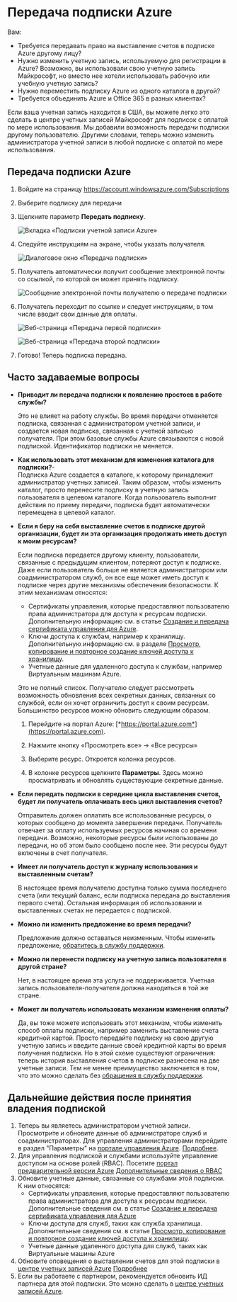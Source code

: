 <properties
   pageTitle="Передача подписки Azure | Microsoft Azure"
   description="Передача подписки Azure другому пользователю и часто задаваемые вопросы об этой процедуре."
   services="billing"
   documentationCenter=""
   authors="curtand"
   manager="stevenpo"
   editor=""/>

<tags
   ms.service="billing"
   ms.devlang="na"
   ms.topic="article"
   ms.tgt_pltfrm="na"
   ms.workload="billing"
   ms.date="09/21/2015"
   ms.author="curtand;kareni;ruchic"/>

# Передача подписки Azure

Вам:

- Требуется передавать право на выставление счетов в подписке Azure другому лицу?
- Нужно изменить учетную запись, используемую для регистрации в Azure? Возможно, вы использовали свою учетную запись Майкрософт, но вместо нее хотели использовать рабочую или учебную учетную запись?
- Нужно переместить подписку Azure из одного каталога в другой?
- Требуется объединить Azure и Office 365 в разных клиентах?

Если ваша учетная запись находится в США, вы можете легко это сделать в центре учетных записей Майкрософт для подписок с оплатой по мере использования. Мы добавили возможность передачи подписки другому пользователю. Другими словами, теперь можно изменить администратора учетной записи в любой подписке с оплатой по мере использования.

## Передача подписки Azure

1.  Войдите на страницу <https://account.windowsazure.com/Subscriptions>

2.  Выберите подписку для передачи

3.  Щелкните параметр **Передать подписку**.

    ![Вкладка «Подписки учетной записи Azure»](./media/billing-subscription-transfer/image1.png)

4.  Следуйте инструкциям на экране, чтобы указать получателя.

    ![Диалоговое окно «Передача подписки»](./media/billing-subscription-transfer/image2.PNG)

5.  Получатель автоматически получит сообщение электронной почты со ссылкой, по которой он может принять подписку.

    ![Сообщение электронной почты получателю о передаче подписки](./media/billing-subscription-transfer/image3.png)

6.  Получатель переходит по ссылке и следует инструкциям, в том числе вводит свои данные для оплаты.

    ![Веб-страница «Передача первой подписки»](./media/billing-subscription-transfer/image4.PNG)

    ![Веб-страница «Передача второй подписки»](./media/billing-subscription-transfer/image5.PNG)

7. Готово! Теперь подписка передана.

## Часто задаваемые вопросы

-   **Приводит ли передача подписки к появлению простоев в работе службы?**

    Это не влияет на работу службы. Во время передачи отменяется подписка, связанная с администратором учетной записи, и создается новая подписка, связанная с учетной записью получателя. При этом базовые службы Azure связываются с новой подпиской. Идентификатор подписки не меняется.

-   **Как использовать этот механизм для изменения каталога для подписки?**-   
    Подписка Azure создается в каталоге, к которому принадлежит администратор учетных записей. Таким образом, чтобы изменить каталог, просто перенесите подписку в учетную запись пользователя в целевом каталоге. Когда пользователь выполнит действия по приему передачи, подписка будет автоматически перемещена в целевой каталог.
   
-   **Если я беру на себя выставление счетов в подписке другой организации, будет ли эта организация продолжать иметь доступ к моим ресурсам?**

    Если подписка передается другому клиенту, пользователи, связанные с предыдущим клиентом, потеряют доступ к подписке. Даже если пользователь больше не является администратором или соадминистратором служб, он все еще может иметь доступ к подписке через другие механизмы обеспечения безопасности. К этим механизмам относятся:
    - Сертификаты управления, которые предоставляют пользователю права администратора для доступа к ресурсам подписки. Дополнительную информацию см. в статье [Создание и передача сертификата управления для Azure](https://msdn.microsoft.com/library/azure/gg551722.aspx).
    -	Ключи доступа к службам, например к хранилищу. Дополнительную информацию см. в разделе [Просмотр, копирование и повторное создание ключей доступа к хранилищу](storage-create-storage-account.md#view-copy-and-regenerate-storage-access-keys).
    -	Учетные данные для удаленного доступа к службам, например Виртуальным машинам Azure.

    Это не полный список. Получателю следует рассмотреть возможность обновления всех секретных данных, связанных со службой, если он хочет ограничить доступ к своим ресурсам. Большинство ресурсов можно обновить следующим образом.

    1.   Перейдите на портал Azure: [*https://portal.azure.com*](https://portal.azure.com).

    2.    Нажмите кнопку «Просмотреть все» -&gt; «Все ресурсы»

    3.    Выберите ресурс. Откроется колонка ресурсов.

    4.    В колонке ресурсов щелкните **Параметры**. Здесь можно просматривать и обновлять существующие секретные данные.


-   **Если передать подписки в середине цикла выставления счетов, будет ли получатель оплачивать весь цикл выставления счетов?**

    Отправитель должен оплатить все использованные ресурсы, о которых сообщено до момента завершения передачи. Получатель отвечает за оплату используемых ресурсов начиная со времени передачи. Возможно, некоторые ресурсы были использованы до передачи, но об этом было сообщено после нее. Эти ресурсы будут включены в счет получателя.

-   **Имеет ли получатель доступ к журналу использования и выставленным счетам?**

    В настоящее время получателю доступна только сумма последнего счета (или текущий баланс, если подписка передана до выставления первого счета). Остальная информация об использовании и выставленных счетах не передается с подпиской.

-   **Можно ли изменить предложение во время передачи?**

    Предложение должно оставаться неизменным. Чтобы изменить предложение, [обратитесь в службу поддержки](http://go.microsoft.com/fwlink/?LinkID=619338).

-   **Можно ли перенести подписку на учетную запись пользователя в другой стране?**

    Нет, в настоящее время эта услуга не поддерживается. Учетная запись пользователя-получателя должна находиться в той же стране.

-   **Может ли получатель использовать механизм изменения оплаты?**

    Да, вы тоже можете использовать этот механизм, чтобы изменить способ оплаты подписки, например заменить выставление счета кредитной картой. Просто передайте подписку на свою другую учетную запись и введите данные своей кредитной карты во время получения подписки. Но в этой схеме существуют ограничения: теперь история выставления счетов в подписке разнесена на две учетные записи. Тем не менее преимущество заключается в том, что это можно сделать без [обращения в службу поддержки](http://go.microsoft.com/fwlink/?LinkID=619338).

## Дальнейшие действия после принятия владения подпиской

1. Теперь вы являетесь администратором учетной записи. Просмотрите и обновите данные об администраторе служб и соадминистраторах. Для управления администраторами перейдите в раздел "Параметры" на [портале управления Azure](https://manage.windowsazure.com). [Подробнее](http://go.microsoft.com/fwlink/?LinkID=533293).
2. Для управления подпиской и службами используйте управление доступом на основе ролей (RBAC). Посетите [портал предварительной версии Azure](https://portal.azure.com) [Дополнительные сведения о RBAC](http://go.microsoft.com/fwlink/?LinkID=544802)
3. Обновите учетные данные, связанные со службами этой подписки. К ним относятся:
    -   Сертификаты управления, которые предоставляют пользователю права администратора для доступа к ресурсам подписки. Дополнительные сведения см. в статье [Создание и передача сертификата управления для Azure](https://msdn.microsoft.com/library/azure/gg551722.aspx)
    -	Ключи доступа для служб, таких как служба хранилища. Дополнительные сведения см. в статье [Просмотр, копирование и повторное создание ключей доступа к хранилищу](storage-create-storage-account.md#view-copy-and-regenerate-storage-access-keys).
    -	Учетные данные удаленного доступа для служб, таких как Виртуальные машины Azure
4. Обновите оповещения о выставлении счетов для этой подписки в [центре учетных записей Azure](https://account.windowsazure.com/Subscriptions) [Подробнее](http://go.microsoft.com/fwlink/?LinkID=533292)
5. 	Если вы работаете с партнером, рекомендуется обновить ИД партнера для этой подписки. Это можно сделать в [центре учетных записей Azure](https://account.windowsazure.com/Subscriptions).

<!----HONumber=Oct15_HO1-->